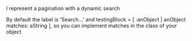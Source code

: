 I represent a pagination with a dynamic search

By default the label is 'Search...' and testingBlock = [ :anObject | anObject matches: aString ], so you can implement matches in the class of your object
